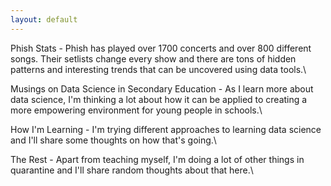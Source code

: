 ```yaml
---
layout: default
---
```


Phish Stats - Phish has played over 1700 concerts and over 800 different songs.  Their setlists change every show and there are tons of hidden patterns and interesting trends that can be uncovered using data tools.\  

Musings on Data Science in Secondary Education - As I learn more about data science, I'm thinking a lot about how it can be applied to creating a more empowering environment for young people in schools.\

How I'm Learning - I'm trying different approaches to learning data science and I'll share some thoughts on how that's going.\

The Rest - Apart from teaching myself, I'm doing a lot of other things in quarantine and I'll share random thoughts about that here.\
